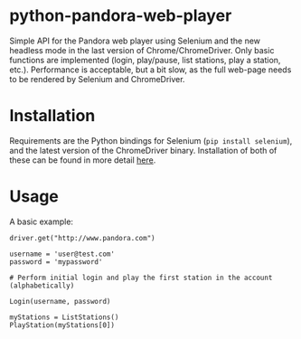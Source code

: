 # python-pandora-web-player
Simple API for the Pandora web player using Selenium and the new headless mode in the last version of Chrome/ChromeDriver. Only basic functions are implemented (login, play/pause, list stations, play a station, etc.). Performance is acceptable, but a bit slow, as the full web-page needs to be rendered by Selenium and ChromeDriver.

# Installation

Requirements are the Python bindings for Selenium (`pip install selenium`), and the latest version of the ChromeDriver binary. Installation of both of these can be found in more detail [here](https://selenium-python.readthedocs.io/installation.html).

# Usage

A basic example:
 
```
driver.get("http://www.pandora.com")

username = 'user@test.com'
password = 'mypassword'

# Perform initial login and play the first station in the account (alphabetically)

Login(username, password)

myStations = ListStations()
PlayStation(myStations[0])

```
